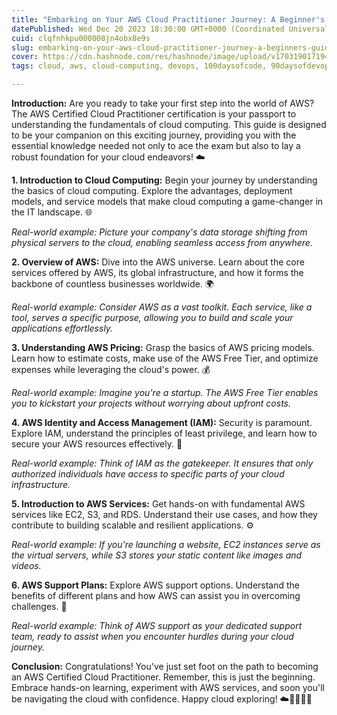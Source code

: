 ```yaml
---
title: "Embarking on Your AWS Cloud Practitioner Journey: A Beginner's Guide 🚀"
datePublished: Wed Dec 20 2023 18:30:00 GMT+0000 (Coordinated Universal Time)
cuid: clqfnhkpu000008jn4obx8e9s
slug: embarking-on-your-aws-cloud-practitioner-journey-a-beginners-guide
cover: https://cdn.hashnode.com/res/hashnode/image/upload/v1703190171949/8e59a037-401f-423c-847a-dc70f74fae1f.jpeg
tags: cloud, aws, cloud-computing, devops, 100daysofcode, 90daysofdevops

---
```


**Introduction:** Are you ready to take your first step into the world of AWS? The AWS Certified Cloud Practitioner certification is your passport to understanding the fundamentals of cloud computing. This guide is designed to be your companion on this exciting journey, providing you with the essential knowledge needed not only to ace the exam but also to lay a robust foundation for your cloud endeavors! ☁️

**1\. Introduction to Cloud Computing:** Begin your journey by understanding the basics of cloud computing. Explore the advantages, deployment models, and service models that make cloud computing a game-changer in the IT landscape. 🌐

*Real-world example: Picture your company's data storage shifting from physical servers to the cloud, enabling seamless access from anywhere.*

**2\. Overview of AWS:** Dive into the AWS universe. Learn about the core services offered by AWS, its global infrastructure, and how it forms the backbone of countless businesses worldwide. 🌍

*Real-world example: Consider AWS as a vast toolkit. Each service, like a tool, serves a specific purpose, allowing you to build and scale your applications effortlessly.*

**3\. Understanding AWS Pricing:** Grasp the basics of AWS pricing models. Learn how to estimate costs, make use of the AWS Free Tier, and optimize expenses while leveraging the cloud's power. 💰

*Real-world example: Imagine you're a startup. The AWS Free Tier enables you to kickstart your projects without worrying about upfront costs.*

**4\. AWS Identity and Access Management (IAM):** Security is paramount. Explore IAM, understand the principles of least privilege, and learn how to secure your AWS resources effectively. 🔐

*Real-world example: Think of IAM as the gatekeeper. It ensures that only authorized individuals have access to specific parts of your cloud infrastructure.*

**5\. Introduction to AWS Services:** Get hands-on with fundamental AWS services like EC2, S3, and RDS. Understand their use cases, and how they contribute to building scalable and resilient applications. ⚙️

*Real-world example: If you're launching a website, EC2 instances serve as the virtual servers, while S3 stores your static content like images and videos.*

**6\. AWS Support Plans:** Explore AWS support options. Understand the benefits of different plans and how AWS can assist you in overcoming challenges. 🤝

*Real-world example: Think of AWS support as your dedicated support team, ready to assist when you encounter hurdles during your cloud journey.*

**Conclusion:** Congratulations! You've just set foot on the path to becoming an AWS Certified Cloud Practitioner. Remember, this is just the beginning. Embrace hands-on learning, experiment with AWS services, and soon you'll be navigating the cloud with confidence. Happy cloud exploring! ☁️👩‍💻👨‍💻